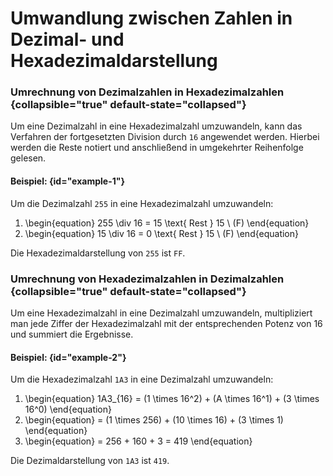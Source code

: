 # Umwandlung zwischen Zahlen in Dezimal- und Hexadezimaldarstellung

### Umrechnung von Dezimalzahlen in Hexadezimalzahlen {collapsible="true" default-state="collapsed"}

Um eine Dezimalzahl in eine Hexadezimalzahl umzuwandeln, kann das Verfahren der fortgesetzten Division durch `16` angewendet werden. Hierbei werden die Reste notiert und anschließend in umgekehrter Reihenfolge gelesen.

#### Beispiel: {id="example-1"}

Um die Dezimalzahl `255` in eine Hexadezimalzahl umzuwandeln:

1.  <code-block lang="tex" >
    \begin{equation}
    255 \div 16 = 15 \text{ Rest } 15 \ (F)
    \end{equation}
    </code-block>
2. <code-block lang="tex" >
    \begin{equation}
    15 \div 16 = 0 \text{ Rest } 15 \ (F)
    \end{equation}
    </code-block>

Die Hexadezimaldarstellung von `255` ist `FF`.

### Umrechnung von Hexadezimalzahlen in Dezimalzahlen {collapsible="true" default-state="collapsed"}

Um eine Hexadezimalzahl in eine Dezimalzahl umzuwandeln, multipliziert man jede Ziffer der Hexadezimalzahl mit der entsprechenden Potenz von 16 und summiert die Ergebnisse.

#### Beispiel: {id="example-2"}

Um die Hexadezimalzahl `1A3` in eine Dezimalzahl umzuwandeln:

1.  <code-block lang="tex">
    \begin{equation}
    1A3_{16} = (1 \times 16^2) + (A \times 16^1) + (3 \times 16^0)
    \end{equation}
    </code-block>
2.  <code-block lang="tex">
    \begin{equation}
    = (1 \times 256) + (10 \times 16) + (3 \times 1)
    \end{equation}
    </code-block>
3.  <code-block lang="tex">
    \begin{equation}
    = 256 + 160 + 3 = 419
    \end{equation}
    </code-block>


Die Dezimaldarstellung von `1A3` ist `419`.

